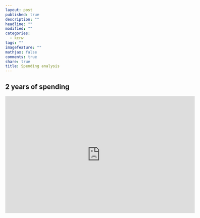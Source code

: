 ```yaml
---
layout: post
published: true
description: ""
headline: ""
modified: ""
categories: 
  - kcrw
tags: ""
imagefeature: ""
mathjax: false
comments: true
share: true
title: Spending analysis
---
```

## 2 years of spending

<iframe width="600" height="371" seamless frameborder="0" scrolling="no" src="https://docs.google.com/spreadsheets/d/e/2PACX-1vTAII34AEPbgzoHEs_mHsJ-1ZBJQz_3uge-55TVg3xT5-I570p9Dbu2VlnrKcpFSs_W9ILlDEd6ir4_/pubchart?oid=600786213&amp;format=interactive"></iframe>